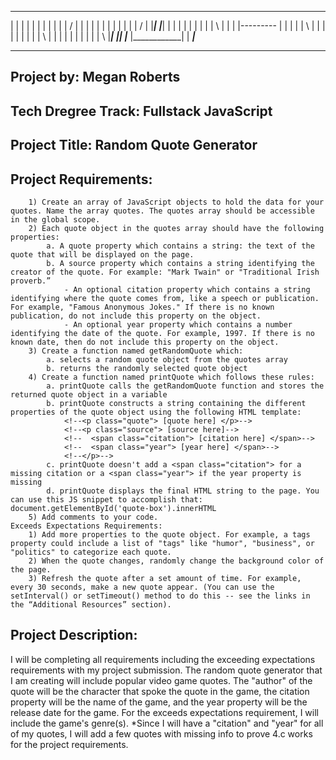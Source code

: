   _______    _______   _______     _________    ____________    ____________    _____________        ______
 |       |  |       | |       |        |       |               |            |         |             /      |
 |       |  |       | |       |        |       |               |            |         |            /       |
 |_______|  |_______| |       |        |       |               |                      |                    |
 |          | \       |       |        |       |---------      |                      |                    |
 |          |  \      |       |        |       |               |                      |                    |
 |          |   \     |       |        |       |               |            |         |                    |
 |          |    \    |_______|  |_____|       |____________   |____________|         |             _______|_______    


--------------------------------------------------------------------------------------------------------------------

## Project by: Megan Roberts
## Tech Dregree Track: Fullstack JavaScript
## Project Title: Random Quote Generator
## Project Requirements:
```
    1) Create an array of JavaScript objects to hold the data for your quotes. Name the array quotes. The quotes array should be accessible in the global scope.
    2) Each quote object in the quotes array should have the following properties:
        a. A quote property which contains a string: the text of the quote that will be displayed on the page.
        b. A source property which contains a string identifying the creator of the quote. For example: "Mark Twain" or "Traditional Irish proverb.”
            - An optional citation property which contains a string identifying where the quote comes from, like a speech or publication. For example, "Famous Anonymous Jokes." If there is no known publication, do not include this property on the object.
            - An optional year property which contains a number identifying the date of the quote. For example, 1997. If there is no known date, then do not include this property on the object.
    3) Create a function named getRandomQuote which:
        a. selects a random quote object from the quotes array
        b. returns the randomly selected quote object
    4) Create a function named printQuote which follows these rules:
        a. printQuote calls the getRandomQuote function and stores the returned quote object in a variable
        b. printQuote constructs a string containing the different properties of the quote object using the following HTML template:
            <!--<p class="quote"> [quote here] </p>-->
            <!--<p class="source"> [source here]-->
            <!--  <span class="citation"> [citation here] </span>-->
            <!--  <span class="year"> [year here] </span>-->
            <!--</p>-->
        c. printQuote doesn't add a <span class="citation"> for a missing citation or a <span class="year"> if the year property is missing
        d. printQuote displays the final HTML string to the page. You can use this JS snippet to accomplish that: document.getElementById('quote-box').innerHTML
    5) Add comments to your code.
Exceeds Expectations Requirements:
    1) Add more properties to the quote object. For example, a tags property could include a list of "tags" like "humor", "business", or "politics" to categorize each quote.
    2) When the quote changes, randomly change the background color of the page.
    3) Refresh the quote after a set amount of time. For example, every 30 seconds, make a new quote appear. (You can use the setInterval() or setTimeout() method to do this -- see the links in the “Additional Resources” section).
```
## Project Description:
I will be completing all requirements including the exceeding expectations requirements with my project submission. The random quote generator that I am creating will include popular video game quotes. The "author" of the quote will be the character that spoke the quote in the game, the citation property will be the name of the game, and the year property will be the release date for the game.
For the exceeds expectations requirement, I will include the game's genre(s). 
*Since I will have a "citation" and "year" for all of my quotes, I will add a few quotes with missing info to prove 4.c works for the project requirements. 